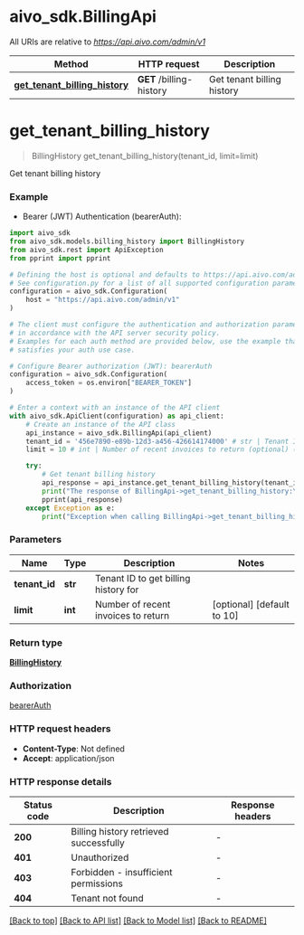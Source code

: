 # aivo_sdk.BillingApi

All URIs are relative to *<https://api.aivo.com/admin/v1>*

Method | HTTP request | Description
------------- | ------------- | -------------
[**get_tenant_billing_history**](BillingApi.md#get_tenant_billing_history) | **GET** /billing-history | Get tenant billing history

# **get_tenant_billing_history**
>
> BillingHistory get_tenant_billing_history(tenant_id, limit=limit)

Get tenant billing history

### Example

* Bearer (JWT) Authentication (bearerAuth):

```python
import aivo_sdk
from aivo_sdk.models.billing_history import BillingHistory
from aivo_sdk.rest import ApiException
from pprint import pprint

# Defining the host is optional and defaults to https://api.aivo.com/admin/v1
# See configuration.py for a list of all supported configuration parameters.
configuration = aivo_sdk.Configuration(
    host = "https://api.aivo.com/admin/v1"
)

# The client must configure the authentication and authorization parameters
# in accordance with the API server security policy.
# Examples for each auth method are provided below, use the example that
# satisfies your auth use case.

# Configure Bearer authorization (JWT): bearerAuth
configuration = aivo_sdk.Configuration(
    access_token = os.environ["BEARER_TOKEN"]
)

# Enter a context with an instance of the API client
with aivo_sdk.ApiClient(configuration) as api_client:
    # Create an instance of the API class
    api_instance = aivo_sdk.BillingApi(api_client)
    tenant_id = '456e7890-e89b-12d3-a456-426614174000' # str | Tenant ID to get billing history for
    limit = 10 # int | Number of recent invoices to return (optional) (default to 10)

    try:
        # Get tenant billing history
        api_response = api_instance.get_tenant_billing_history(tenant_id, limit=limit)
        print("The response of BillingApi->get_tenant_billing_history:\n")
        pprint(api_response)
    except Exception as e:
        print("Exception when calling BillingApi->get_tenant_billing_history: %s\n" % e)
```

### Parameters

Name | Type | Description  | Notes
------------- | ------------- | ------------- | -------------
 **tenant_id** | **str**| Tenant ID to get billing history for |
 **limit** | **int**| Number of recent invoices to return | [optional] [default to 10]

### Return type

[**BillingHistory**](BillingHistory.md)

### Authorization

[bearerAuth](../README.md#bearerAuth)

### HTTP request headers

* **Content-Type**: Not defined
* **Accept**: application/json

### HTTP response details

| Status code | Description | Response headers |
|-------------|-------------|------------------|
**200** | Billing history retrieved successfully |  -  |
**401** | Unauthorized |  -  |
**403** | Forbidden - insufficient permissions |  -  |
**404** | Tenant not found |  -  |

[[Back to top]](#) [[Back to API list]](../README.md#documentation-for-api-endpoints) [[Back to Model list]](../README.md#documentation-for-models) [[Back to README]](../README.md)
